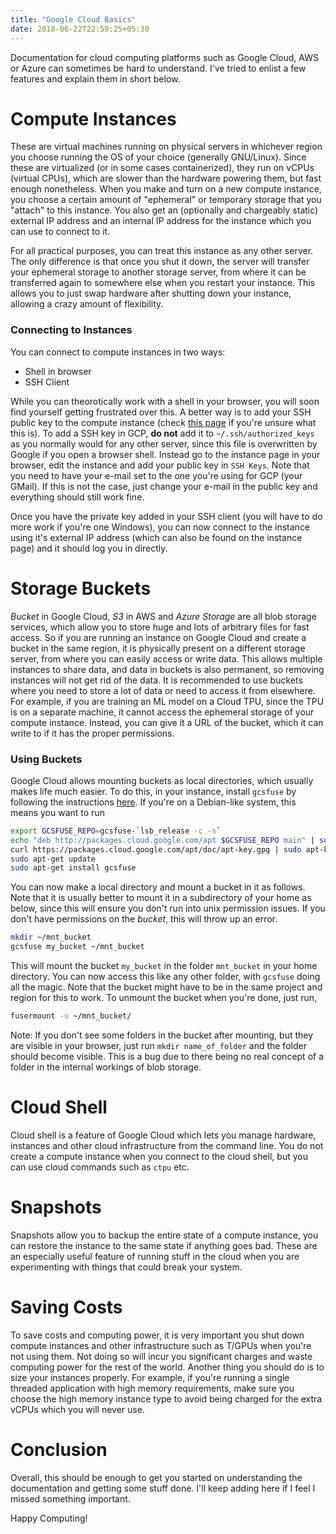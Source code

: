 ```yaml
---
title: "Google Cloud Basics"
date: 2018-06-22T22:59:25+05:30
---
```


Documentation for cloud computing platforms such as Google Cloud, AWS or Azure can sometimes be hard to understand. I've tried to enlist a few features and explain them in short below.

# Compute Instances
These are virtual machines running on physical servers in whichever region you choose running the OS of your choice (generally GNU/Linux). Since these are virtualized (or in some cases containerized), they run on vCPUs (virtual CPUs), which are slower than the hardware powering them, but fast enough nonetheless. When you make and turn on a new compute instance, you choose a certain amount of "ephemeral" or temporary storage that you "attach" to this instance. You also get an (optionally and chargeably static) external IP address and an internal IP address for the instance which you can use to connect to it.

For all practical purposes, you can treat this instance as any other server. The only difference is that once you shut it down, the server will transfer your ephemeral storage to another storage server, from where it can be transferred again to somewhere else when you restart your instance. This allows you to just swap hardware after shutting down your instance, allowing a crazy amount of flexibility.

### Connecting to Instances
You can connect to compute instances in two ways:

* Shell in browser
* SSH Client

While you can theorotically work with a shell in your browser, you will soon find yourself getting frustrated over this. A better way is to add your SSH public key to the compute instance (check [this page](https://docs.gitlab.com/ee/ssh/#generating-a-new-ssh-key-pair) if you're unsure what this is). To add a SSH key in GCP, **do not** add it to `~/.ssh/authorized_keys` as you normally would for any other server, since this file is overwritten by Google if you open a browser shell. Instead go to the instance page in your browser, edit the instance and add your public key in `SSH Keys`. Note that you need to have your e-mail set to the one you're using for GCP (your GMail). If this is not the case, just change your e-mail in the public key and everything should still work fine.

Once you have the private key added in your SSH client (you will have to do more work if you're one Windows), you can now connect to the instance using it's external IP address (which can also be found on the instance page) and it should log you in directly.

# Storage Buckets
*Bucket* in Google Cloud, *S3* in AWS and *Azure Storage* are all blob storage services, which allow you to store huge and lots of arbitrary files for fast access. So if you are running an instance on Google Cloud and create a bucket in the same region, it is physically present on a different storage server, from where you can easily access or write data. This allows multiple instances to share data, and data in buckets is also permanent, so removing instances will not get rid of the data. It is recommended to use buckets where you need to store a lot of data or need to access it from elsewhere. For example, if you are training an ML model on a Cloud TPU, since the TPU is on a separate machine, it cannot access the ephemeral storage of your compute instance. Instead, you can give it a URL of the bucket, which it can write to if it has the proper permissions.

### Using Buckets

Google Cloud allows mounting buckets as local directories, which usually makes life much easier. To do this, in your instance, install `gcsfuse` by following the instructions [here](https://github.com/GoogleCloudPlatform/gcsfuse/blob/master/docs/installing.md). If you're on a Debian-like system, this means you want to run

```bash
export GCSFUSE_REPO=gcsfuse-`lsb_release -c -s`
echo "deb http://packages.cloud.google.com/apt $GCSFUSE_REPO main" | sudo tee /etc/apt/sources.list.d/gcsfuse.list
curl https://packages.cloud.google.com/apt/doc/apt-key.gpg | sudo apt-key add -
sudo apt-get update
sudo apt-get install gcsfuse
```

You can now make a local directory and mount a bucket in it as follows. Note that it is usually better to mount it in a subdirectory of your home as below, since this will ensure you don't run into unix permission issues. If you don't have permissions on the *bucket*, this will throw up an error.

```bash
mkdir ~/mnt_bucket
gcsfuse my_bucket ~/mnt_bucket
```

This will mount the bucket `my_bucket` in the folder `mnt_bucket` in your home directory. You can now access this like any other folder, with `gcsfuse` doing all the magic. Note that the bucket might have to be in the same project and region for this to work. To unmount the bucket when you're done, just run,

```bash
fusermount -u ~/mnt_bucket/
```

Note: If you don't see some folders in the bucket after mounting, but they are visible in your browser, just run `mkdir name_of_folder` and the folder should become visible. This is a bug due to there being no real concept of a folder in the internal workings of blob storage.

# Cloud Shell
Cloud shell is a feature of Google Cloud which lets you manage hardware, instances and other cloud infrastructure from the command line. You do not create a compute instance when you connect to the cloud shell, but you can use cloud commands such as `ctpu` etc.

# Snapshots
Snapshots allow you to backup the entire state of a compute instance, you can restore the instance to the same state if anything goes bad. These are an especially useful feature of running stuff in the cloud when you are experimenting with things that could break your system.

# Saving Costs
To save costs and computing power, it is very important you shut down compute instances and other infrastructure such as T/GPUs when you're not using them. Not doing so will incur you significant charges and waste computing power for the rest of the world. Another thing you should do is to size your instances properly. For example, if you're running a single threaded application with high memory requirements, make sure you choose the high memory instance type to avoid being charged for the extra vCPUs which you will never use.

# Conclusion
Overall, this should be enough to get you started on understanding the documentation and getting some stuff done. I'll keep adding here if I feel I missed something important.

Happy Computing!
